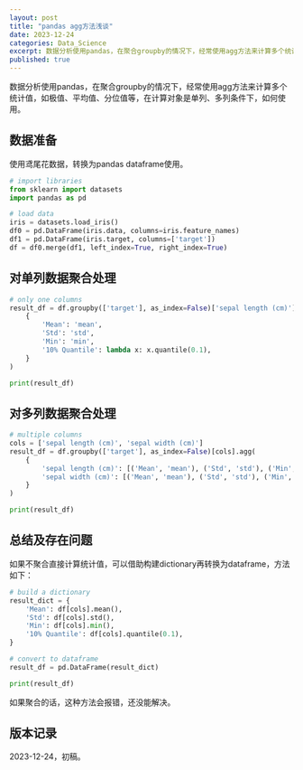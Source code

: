 ```yaml
---
layout: post
title: "pandas agg方法浅谈"
date: 2023-12-24
categories: Data_Science
excerpt: 数据分析使用pandas，在聚合groupby的情况下，经常使用agg方法来计算多个统计值，如极值、平均值、分位值等，在计算对象是单列、多列条件下，如何使用。
published: true
---
```


数据分析使用pandas，在聚合groupby的情况下，经常使用agg方法来计算多个统计值，如极值、平均值、分位值等，在计算对象是单列、多列条件下，如何使用。  

## 数据准备
使用鸢尾花数据，转换为pandas dataframe使用。

``` python
# import libraries
from sklearn import datasets
import pandas as pd

# load data
iris = datasets.load_iris()
df0 = pd.DataFrame(iris.data, columns=iris.feature_names)
df1 = pd.DataFrame(iris.target, columns=['target'])
df = df0.merge(df1, left_index=True, right_index=True)
```

## 对单列数据聚合处理
```python
# only one columns
result_df = df.groupby(['target'], as_index=False)['sepal length (cm)'].agg(
    {
        'Mean': 'mean',
        'Std': 'std',
        'Min': 'min',
        '10% Quantile': lambda x: x.quantile(0.1),
    }
)

print(result_df)
```

## 对多列数据聚合处理
```python
# multiple columns
cols = ['sepal length (cm)', 'sepal width (cm)']
result_df = df.groupby(['target'], as_index=False)[cols].agg(
    {
        'sepal length (cm)': [('Mean', 'mean'), ('Std', 'std'), ('Min', 'min'), ('10% Quantile', lambda x: x.quantile(0.1))],
        'sepal width (cm)': [('Mean', 'mean'), ('Std', 'std'), ('Min', 'min'), ('10% Quantile', lambda x: x.quantile(0.1))],
    }
)

print(result_df)
```

## 总结及存在问题
如果不聚合直接计算统计值，可以借助构建dictionary再转换为dataframe，方法如下：    
```python
# build a dictionary
result_dict = {
    'Mean': df[cols].mean(),
    'Std': df[cols].std(),
    'Min': df[cols].min(),
    '10% Quantile': df[cols].quantile(0.1),
}

# convert to dataframe
result_df = pd.DataFrame(result_dict)

print(result_df)
```

如果聚合的话，这种方法会报错，还没能解决。  

## 版本记录
2023-12-24，初稿。  
